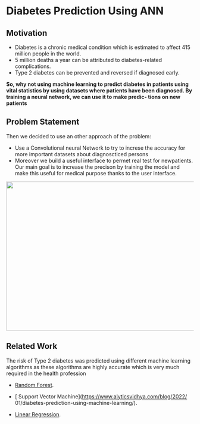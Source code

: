 
# Diabetes Prediction Using ANN 

## Motivation

* Diabetes is a chronic medical condition which is estimated to affect 415
million people in the world.
* 5 million deaths a year can be attributed to diabetes-related complications.
* Type 2 diabetes can be prevented and reversed if diagnosed early.


**So, why not using machine learning to predict  diabetes in patients
using vital statistics by using datasets where patients have been diagnosed. By training a neural network, we can use it to make predic-
tions on new patients**

## Problem Statement
Then we decided to use an other approach of the problem:
* Use a Convolutional neural Network to try to increse the accuracy for more
important datasets about diagnoscticed persons
* Moreover we   build a useful interface to permet real test for newpatients. Our main goal is to increase the precison by training the model and
make this useful for medical purpose thanks to the user interface.
<img src="https://user-images.githubusercontent.com/111455408/211679755-a5c132f9-eab7-4fd3-9f99-b91f2730d587.jpg" width="800" height="400" />

## Related Work

The risk of Type 2 diabetes was predicted using different machine learning algorithms as these algorithms are highly accurate which is very much required in the health profession
* [ Random Forest](https://www.sciencedirect.com/science/article/pii/S1877050920308024).
 
 * [ Support Vector Machine](https://www.alyticsvidhya.com/blog/2022/
01/diabetes-prediction-using-machine-learning/).

 * [ Linear Regression](https://github.com/sambit221/diabetes-prediction).

 
